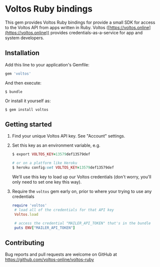 # Voltos Ruby bindings

This gem provides Voltos Ruby bindings for provide a small SDK for access to the Voltos API from apps written in Ruby. Voltos ([https://voltos.online](https://voltos.online)) provides credentials-as-a-service for app and system developers.

## Installation

Add this line to your application's Gemfile:

```ruby
gem 'voltos'
```

And then execute:

    $ bundle

Or install it yourself as:

    $ gem install voltos

## Getting started

1. Find your unique Voltos API key. See "Account" settings.

2. Set this key as an environment variable, e.g.
   ```ruby
   $ export VOLTOS_KEY=13579def13579def

   # or on a platform like Heroku
   $ heroku config:set VOLTOS_KEY=13579def13579def
   ```
   We'll use this key to load up our Voltos credentials (don't worry, you'll only need to set one key this way).

3. Require the `voltos` gem early on, prior to where your trying to use any credentials
   ```ruby
   require 'voltos'
    # load all of the credentials for that API key
    Voltos.load

    # access the credential "MAILER_API_TOKEN" that's in the bundle
    puts ENV["MAILER_API_TOKEN"]
    ```

## Contributing

Bug reports and pull requests are welcome on GitHub at https://github.com/voltos-online/voltos-ruby

